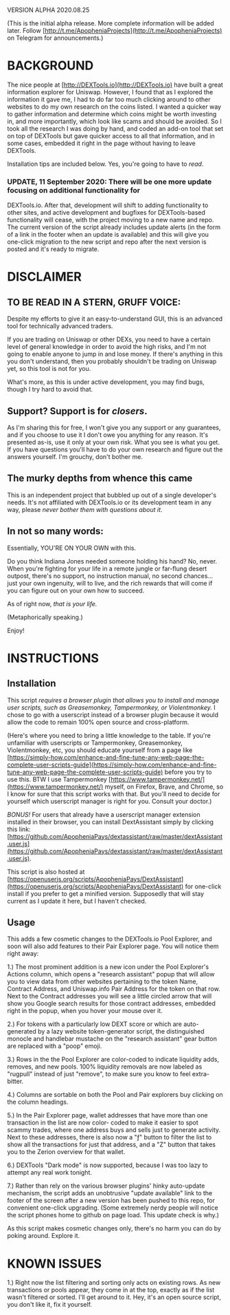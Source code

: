 VERSION ALPHA 2020.08.25
 
(This is the initial alpha release. More complete information will be added later. Follow 
[http://t.me/ApopheniaProjects](http://t.me/ApopheniaProjects) on Telegram for announcements.)

# BACKGROUND 

The nice people at [http://DEXTools.io](http://DEXTools.io) have built a great information explorer 
for Uniswap. However, I found that as I explored the information it gave me, I had to do far too 
much clicking around to other websites to do my own research on the coins listed. I wanted a quicker 
way to gather information and determine which coins might be worth investing in, and more importantly, 
which look like scams and should be avoided. So I took all the research I was doing by hand, and coded 
an add-on tool that set on top of DEXTools but gave quicker access to all that information, and in 
some cases, embedded it right in the page without having to leave DEXTools.

Installation tips are included below. Yes, you're going to have to _read_.

### UPDATE, 11 September 2020: There will be one more update focusing on additional functionality for 
DEXTools.io. After that, development will shift to adding functionality to other sites, and active 
development and bugfixes for DEXTools-based functionality will cease, with the project moving to a new 
name and repo. The current version of the script already includes update alerts (in the form of a link
in the footer when an update is available) and this will give you one-click migration to
the new script and repo after the next version is posted and it's ready to migrate. 

# DISCLAIMER 

## TO BE READ IN A STERN, GRUFF VOICE: 

Despite my efforts to give it an easy-to-understand GUI, this is an advanced tool for technically 
advanced traders.

If you are trading on Uniswap or other DEXs, you need to have a certain level of general knowledge in 
order to avoid the high risks, and I'm not going to enable anyone to jump in and lose money. If there's 
anything in this you don't understand, then you probably shouldn't be trading on Uniswap yet, so this 
tool is not for you.

What's more, as this is under active development, you may find bugs, though I try hard to avoid that.

## Support? Support is for _closers_.

As I'm sharing this for free, I won't give you any support or any guarantees, and if you choose to use 
it I don't owe you anything for any reason. It's presented as-is, use it only at your own risk. What 
you see is what you get. If you have questions you'll have to do your own research and figure out the 
answers yourself. I'm grouchy, don't bother me.

## The murky depths from whence this came

This is an independent project that bubbled up out of a single developer's needs. It's not affiliated 
with DEXTools.io or its development team in any way, please *never bother them with questions about it*.

## In not so many words:

Essentially, YOU'RE ON YOUR OWN with this. 

Do you think Indiana Jones needed someone holding his hand? No, never. When you're fighting for your 
life in a remote jungle or far-flung desert outpost, there's no support, no instruction manual, no second 
chances... just your own ingenuity, will to live, and the rich rewards that will come if you can figure 
out on your own how to succeed.

As of right now, _that is your life._

(Metaphorically speaking.)

Enjoy!

# INSTRUCTIONS 

## Installation

This script *requires a browser plugin that allows you to install and manage user scripts, such as 
Greasemonkey, Tampermonkey, or Violentmonkey.* I chose to go with a userscript instead of a browser plugin 
because it would allow the code to remain 100% open source and cross-platform. 

(Here's where you need to bring a little knowledge to the table. If you're unfamiliar with userscripts or 
Tampermonkey, Greasemonkey, Violentmonkey, etc, you should educate yourself from a page like 
[https://simply-how.com/enhance-and-fine-tune-any-web-page-the-complete-user-scripts-guide](https://simply-how.com/enhance-and-fine-tune-any-web-page-the-complete-user-scripts-guide) 
before you try to use this. BTW I use Tampermonkey [https://www.tampermonkey.net/](https://www.tampermonkey.net/) 
myself, on Firefox, Brave, and Chrome, so I know for sure that this script works with that. But you'll 
need to decide for yourself which userscript manager is right for you. Consult your doctor.)

*BONUS!* For users that already have a userscript manager extension installed in their browser, you can 
install DextAssistant simply by clicking this link: [https://github.com/ApopheniaPays/dextassistant/raw/master/dextAssistant.user.js](https://github.com/ApopheniaPays/dextassistant/raw/master/dextAssistant.user.js). 

This script is also hosted at [https://openuserjs.org/scripts/ApopheniaPays/DextAssistant](https://openuserjs.org/scripts/ApopheniaPays/DextAssistant) 
for one-click install if you prefer to get a minified version. Supposedly that will stay current as I update 
it here, but I haven't checked. 

## Usage

This adds a few cosmetic changes to the DEXTools.io Pool Explorer, and soon will also add features to their 
Pair Explorer page. You will notice them right away:

1.) The most prominent addition is a new icon under the Pool Explorer's Actions column, which opens a 
"research assistant" popup that will allow you to view data from other websites pertaining to the token Name, 
Contract Address, and Uniswap.info Pair Address for the token on that row. Next to the Contract addresses you 
will see a little circled arrow that will show you Google search results for those contract addresses, embedded 
right in the popup, when you hover your mouse over it.

2.) For tokens with a particularly low DEXT score or which are auto-generated by a lazy website token-generator 
script, the distinguished monocle and handlebar mustache on the "research assistant" gear button are replaced 
with a "poop" emoji.

3.) Rows in the the Pool Explorer are color-coded to indicate liquidity adds, removes, and new pools. 100% 
liquidity removals are now labeled as "rugpull" instead of just "remove", to make sure you know to feel 
extra-bitter.

4.) Columns are sortable on both the Pool and Pair explorers buy clicking on the column headings.

5.) In the Pair Explorer page, wallet addresses that have more than one transaction in the list are now color-
coded to make it easier to spot scammy trades, where one address buys and sells just to generate activity. Next 
to these addresses, there is also now a "ƒ" button to filter the list to show all the transactions for just that 
address, and a "Z" button that takes you to the Zerion overview for that wallet.

6.) DEXTools "Dark mode" is now supported, because I was too lazy to attempt any real work tonight. 

7.) Rather than rely on the various browser plugins' hinky auto-update mechanism, the script adds an unobtrusive 
"update available" link to the footer of the screen after a new version has been pushed to this repo, for 
convenient one-click upgrading. (Some extremely nerdy people will notice the script phones home to github on page 
load. This update check is why.)

As this script makes cosmetic changes only, there's no harm you can do by poking around. Explore it.

# KNOWN ISSUES

1.) Right now the list filtering and sorting only acts on existing rows. As new transactions or pools appear, they 
come in at the top, exactly as if the list wasn't filtered or sorted. I'll get around to it. Hey, it's an open 
source script, you don't like it, fix it yourself.

